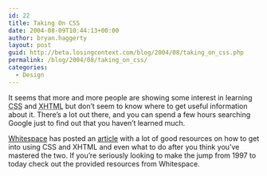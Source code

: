 ```yaml
---
id: 22
title: Taking On CSS
date: 2004-08-09T10:44:13+00:00
author: bryan.haggerty
layout: post
guid: http://beta.losingcontext.com/blog/2004/08/taking_on_css.php
permalink: /blog/2004/08/taking_on_css/
categories:
  - Design
---
```

It seems that more and more people are showing some interest in learning <acronym title="Cascading Style Sheets">CSS</acronym> and <acronym title="eXtensible HyperText Markup Language">XHTML</acronym> but don&#8217;t seem to know where to get useful information about it. There&#8217;s a lot out there, and you can spend a few hours searching Google just to find out that you haven&#8217;t learned much.

[Whitespace](http://9rules.com/whitespace/ "Visit Whitespace") has posted an [article](http://9rules.com/whitespace/design/learning_css.php "Whitespace Article: Learning CSS") with a lot of good resources on how to get into using CSS and XHTML and even what to do after you think you&#8217;ve mastered the two. If you&#8217;re seriously looking to make the jump from 1997 to today check out the provided resources from Whitespace.